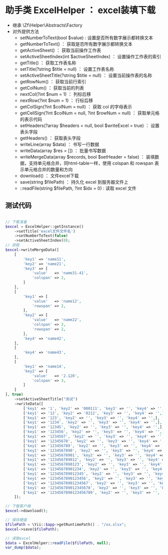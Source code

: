 # 助手类 ExcelHelper ： excel装填下载
- 继承 \Zf\Helper\Abstracts\Factory
- 对外提供方法
    - setNumberToText(bool $value) : 设置是否所有数字展示都转换文本
    - getNumberToText() ： 获取是否所有数字展示都转换文本
    - getActiveSheet() ： 获取当前操作工作表
    - setActiveSheetIndex(int $activeSheetIndex) ： 设置操作工作表的索引
    - getTitle() ： 获取工作表名称
    - setTitle(?string $title = null) ： 设置工作表名称
    - setActiveSheetTitle(?string $title = null) ： 设置当前操作表的名称
    - getRowNum() ： 获取当前行索引
    - getColNum() ： 获取当前的列表
    - nextCol(?int $num = 1) ： 列标后移
    - nextRow(?int $num = 1) ： 行标后移
    - getColSign(?int $colNum = null) ： 获取 col 的字母表示
    - getCellSign(?int $colNum = null, ?int $rowNum = null) ： 获取单元格的表示代码
    - setHeaders(?array $headers = null, bool $writeExcel = true) ： 设置表头字段
    - getHeaders() ： 获取表头字段
    - writeLine(array $data) ： 书写一行数据
    - writeData(array $res = []) ： 批量书写数据
    - writeMergeData(array $records, bool $setHeader = false) ： 装填数据，支持单元格合并，同html-table一样，使用 colspan 和 rowspan 表示单元格合并的数量和方向
    - download() ： 文件excel下载
    - save(string $filePath) ： 持久化 excel 到服务器文件上
    - ::readFile(string $filePath, ?int $idx = 0) : 读取 excel 文件


## 测试代码
```php

// 下载准备
$excel = ExcelHelper::getInstance()
    ->setTitle('excel文件文件名')
    ->setNumberToText(false)
    ->setActiveSheetIndex(0);
// 获取
$excel->writeMergeData([
    [
        'key1' => 'name11',
        'key2' => 'name21',
        'key3' => [
            'value'   => 'name31-41',
            'colspan' => 2,
        ]
    ],
    [
        'key1' => [
            'value'   => 'name12',
            'rowspan' => 2,
        ],
        'key2' => [
            'value'   => 'name22',
            'colspan' => 2,
            'rowspan' => 2,
        ],
        'key4' => 'name42',
    ],
    [
        'key4' => 'name43',
    ],
    [
        'key1' => 'name14',
        'key2' => [
            'value'   => '2.120',
            'colspan' => 3,
        ]
    ]
], true)
    ->setActiveSheetTitle("测试")
    ->writeData([
        ['key1' => '1', 'key2' => '000111', 'key3' => '', 'key4' => '',],
        ['key1' => '12', 'key2' => '0212', 'key3' => '', 'key4' => '',],
        ['key1' => '123', 'key2' => '', 'key3' => '', 'key4' => '',],
        ['key1' => '1234', 'key2' => '', 'key3' => '', 'key4' => '',],
        ['key1' => '12345', 'key2' => '', 'key3' => '', 'key4' => '',],
        ['key1' => '123456', 'key2' => '', 'key3' => '', 'key4' => '',],
        ['key1' => '1234567', 'key2' => '', 'key3' => '', 'key4' => '',],
        ['key1' => '12345678', 'key2' => '', 'key3' => '', 'key4' => '',],
        ['key1' => '123456789', 'key2' => '', 'key3' => '', 'key4' => '',],
        ['key1' => '1234567890', 'key2' => '', 'key3' => '', 'key4' => '',],
        ['key1' => '12345678901', 'key2' => '', 'key3' => '', 'key4' => '',],
        ['key1' => '123456789012', 'key2' => '', 'key3' => '', 'key4' => '',],
        ['key1' => '1234567890123', 'key2' => '', 'key3' => '', 'key4' => '',],
        ['key1' => '12345678901234', 'key2' => '', 'key3' => '', 'key4' => '',],
        ['key1' => '123456789012345', 'key2' => '', 'key3' => '', 'key4' => '',],
        ['key1' => '1234567890123456', 'key2' => '', 'key3' => '', 'key4' => '',],
        ['key1' => '12345678901234567', 'key2' => '', 'key3' => '', 'key4' => '',],
        ['key1' => '123456789012345678', 'key2' => '', 'key3' => '', 'key4' => '',],
        ['key1' => '1234567890123456789', 'key2' => '', 'key3' => '', 'key4' => '',],
    ]);

// 下载客户端
$excel->download();

// 保存硬盘
$filePath = \Yii::$app->getRuntimePath() . "/xx.xlsx";
$excel->save($filePath);

// 读取excel
$data = ExcelHelper::readFile($filePath, null);
var_dump($data);
```
